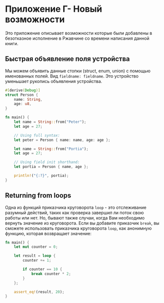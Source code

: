 # Приложение Г- Новый возможности
Это приложение описывает возможности которые были добавлены в безотказное исполнение в Ржавчине со времени написания данной книги.

## Быстрая объявление поля устройства

Мы можем объявить данные стопки (struct, enum, union) с помощью именованных полей. Вид `fieldname: fieldname`. Это устройство уменьшает рукопись объявления
устройства.

```rust
#[derive(Debug)]
struct Person {
    name: String,
    age: u8,
}

fn main() {
    let name = String::from("Peter");
    let age = 27;

    // Using full syntax:
    let peter = Person { name: name, age: age };

    let name = String::from("Portia");
    let age = 27;

    // Using field init shorthand:
    let portia = Person { name, age };

    println!("{:?}", portia);
}
```


## Returning from loops

Одна из функций приказчика круговорота `loop` - это отслеживание разумный действий,
таких как проверка завершил ли поток свою работы или нет. Но, бывают также случаи,
когда Вам необходимо вернуть значение из круговорота. Если вы добавите приказчик `break`,
вы сможете использовать приказчика круговорота `loop`, как анонимную функцию, которая
возвращает значение:

```rust
fn main() {
    let mut counter = 0;

    let result = loop {
        counter += 1;

        if counter == 10 {
            break counter * 2;
        }
    };

    assert_eq!(result, 20);
}
```
